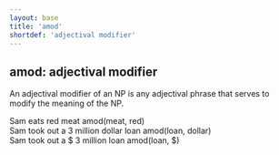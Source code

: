 ```yaml
---
layout: base
title: 'amod'
shortdef: 'adjectival modifier'
---
```


## amod: adjectival modifier

An adjectival modifier of an NP is any adjectival phrase that serves
to modify the meaning of the NP.

<div class="sd-parse">
Sam eats red meat
amod(meat, red)
</div>

<div class="sd-parse">
Sam took out  a 3 million dollar loan
amod(loan, dollar)
</div>

<div class="sd-parse">
Sam took out  a $ 3 million loan
amod(loan, $)
</div>
